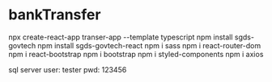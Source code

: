 # bankTransfer
npx create-react-app transer-app --template typescript
npm install sgds-govtech
npm install sgds-govtech-react
npm i sass
npm i react-router-dom
npm i react-bootstrap
npm i bootstrap
npm i styled-components
npm i axios


sql server
user: tester
pwd: 123456